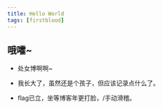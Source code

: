 ```yaml
---
title: Hello World
tags: [firstblood]
---
```


## 哦嚯~

- 处女博啊啊~

- 我长大了，虽然还是个孩子，但应该记录点什么了。

- flag已立，坐等博客年更打脸，/手动滑稽。